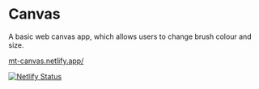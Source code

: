 # Canvas

A basic web canvas app, which allows users to change brush colour and size.

[mt-canvas.netlify.app/](https://mt-canvas.netlify.app/)

[![Netlify Status](https://api.netlify.com/api/v1/badges/104048bc-31aa-4fe4-9328-8e8c39fc187f/deploy-status)](https://app.netlify.com/sites/mt-canvas/deploys)
